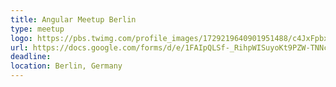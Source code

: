 ```yaml
---
title: Angular Meetup Berlin
type: meetup
logo: https://pbs.twimg.com/profile_images/1729219640901951488/c4JxFpbx_400x400.jpg
url: https://docs.google.com/forms/d/e/1FAIpQLSf-_RihpWISuyoKt9PZW-TNNcYDFTZGZ5DPtca9i3tZLNN3CA/viewform
deadline:
location: Berlin, Germany
---
```

